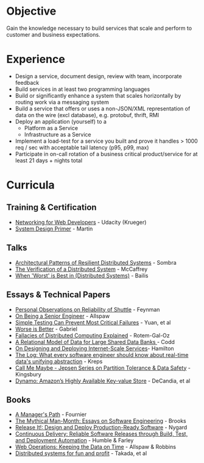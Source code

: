 # Objective #

Gain the knowledge necessary to build services that scale and perform to customer and business expectations.

# Experience #

* Design a service, document design, review with team, incorporate feedback
* Build services in at least two programming languages
* Build or significantly enhance a system that scales horizontally by routing work via a messaging system
* Build a service that offers or uses a non-JSON/XML representation of data on the wire (excl database), e.g. protobuf, thrift, RMI
* Deploy an application (yourself) to a
    * Platform as a Service
    * Infrastructure as a Service
* Implement a load-test for a service you built and prove it handles > 1000 req / sec with acceptable tail latency (p95, p99, max)
* Participate in on-call rotation of a business critical product/service for at least 21 days + nights total


# Curricula #

## Training & Certification ##

* [Networking for Web Developers](https://www.udacity.com/course/networking-for-web-developers--ud256) - Udacity (Krueger)
* [System Design Primer](https://github.com/donnemartin/system-design-primer) - Martin

## Talks ##

* [Architectural Patterns of Resilient Distributed Systems](https://www.youtube.com/watch?v=ohvPnJYUW1E) - Sombra
* [The Verification of a Distributed System](https://www.youtube.com/watch?v=kDh5BrqiGhI) - McCaffrey
* [When 'Worst' is Best in (Distributed Systems)](https://www.youtube.com/watch?v=ZGIAypUUwoQ) - Bailis

## Essays & Technical Papers ##

* [Personal Observations on Reliability of Shuttle](https://history.nasa.gov/rogersrep/v2appf.htm) - Feynman
* [On Being a Senior Engineer](http://www.kitchensoap.com/2012/10/25/on-being-a-senior-engineer/) - Allspaw
* [Simple Testing Can Prevent Most Critical Failures](https://www.usenix.org/system/files/conference/osdi14/osdi14-paper-yuan.pdf) - Yuan, et al
* [Worse is Better](https://www.dreamsongs.com/WorseIsBetter.html) - Gabriel
* [Fallacies of Distributed Computing Explained](https://pages.cs.wisc.edu/~zuyu/files/fallacies.pdf) - Rotem-Gal-Oz
* [A Relational Model of Data for Large Shared Data Banks ](https://www.seas.upenn.edu/~zives/03f/cis550/codd.pdf) - Codd
* [On Designing and Deploying Internet-Scale Services](http://mvdirona.com/jrh/talksAndPapers/JamesRH_Lisa.pdf)- Hamilton
* [The Log: What every software engineer should know about real-time data's unifying abstraction](https://engineering.linkedin.com/distributed-systems/log-what-every-software-engineer-should-know-about-real-time-datas-unifying) - Kreps
* [Call Me Maybe - Jepsen Series on Partition Tolerance & Data Safety](https://aphyr.com/posts/281-jepsen-on-the-perils-of-network-partitions) - Kingsbury
* [Dynamo: Amazon’s Highly Available Key-value Store](http://www.read.seas.harvard.edu/~kohler/class/cs239-w08/decandia07dynamo.pdf) - DeCandia, et al

## Books ##

* [A Manager's Path](https://www.amazon.com/dp/B06XP3GJ7F/) - Fournier
* [The Mythical Man-Month: Essays on Software Engineering](https://www.amazon.com/Mythical-Man-Month-Software-Engineering-Anniversary/dp/0201835959/) - Brooks
* [Release It!: Design and Deploy Production-Ready Software](https://www.amazon.com/Release-Production-Ready-Software-Pragmatic-Programmers/dp/0978739213/) - Nygard
* [Continuous Delivery: Reliable Software Releases through Build, Test, and Deployment Automation](https://www.amazon.com/Continuous-Delivery-Deployment-Automation-Addison-Wesley/dp/0321601912/) - Humble & Farley
* [Web Operations: Keeping the Data on Time](https://www.amazon.com/Web-Operations-Keeping-Data-Time/dp/1449377440/) - Allspaw & Robbins
* [Distributed systems for fun and profit](http://book.mixu.net/distsys/) - Takada, et al
